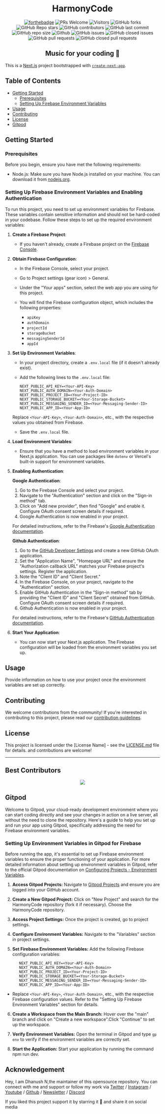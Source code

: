 
<h1 align='center'>HarmonyCode</h1>
<div align="center">
 <p>
  
[![forthebadge](https://forthebadge.com/images/badges/built-with-love.svg)](https://forthebadge.com)
![PRs Welcome](https://img.shields.io/badge/PRs-welcome-brightgreen.svg?style=for-the-badge)
![Visitors](https://api.visitorbadge.io/api/visitors?path=DhanushNehru%2FHarmonyCode%20&countColor=%23263759&style=for-the-badge)
![GitHub forks](https://img.shields.io/github/forks/DhanushNehru/HarmonyCode?style=for-the-badge)
![GitHub Repo stars](https://img.shields.io/github/stars/DhanushNehru/HarmonyCode?style=for-the-badge)
![GitHub contributors](https://img.shields.io/github/contributors/DhanushNehru/HarmonyCode?style=for-the-badge)
![GitHub last commit](https://img.shields.io/github/last-commit/DhanushNehru/HarmonyCode?style=for-the-badge)
![GitHub repo size](https://img.shields.io/github/repo-size/DhanushNehru/HarmonyCode?style=for-the-badge)
![Github](https://img.shields.io/github/license/DhanushNehru/HarmonyCode?style=for-the-badge)
![GitHub issues](https://img.shields.io/github/issues/DhanushNehru/HarmonyCode?style=for-the-badge)
![GitHub closed issues](https://img.shields.io/github/issues-closed-raw/DhanushNehru/HarmonyCode?style=for-the-badge)
![GitHub pull requests](https://img.shields.io/github/issues-pr/DhanushNehru/HarmonyCode?style=for-the-badge)
![GitHub closed pull requests](https://img.shields.io/github/issues-pr-closed/DhanushNehru/HarmonyCode?style=for-the-badge)
  
 </p>
 </div>

<h2 align='center'> Music for your coding 🎵</h2>

This is a [Next.js](https://nextjs.org/) project bootstrapped with [`create-next-app`](https://github.com/vercel/next.js/tree/canary/packages/create-next-app).

## Table of Contents

- [Getting Started](#getting-started)
  - [Prerequisites](#prerequisites)
  - [Setting Up Firebase Environment Variables](#setting-up-firebase-environment-variables)
- [Usage](#usage)
- [Contributing](#contributing)
- [License](#license)
- [Gitpod](#gitpod)

## Getting Started

### Prerequisites

Before you begin, ensure you have met the following requirements:

- Node.js: Make sure you have Node.js installed on your machine. You can download it from [nodejs.org](https://nodejs.org/).

### Setting Up Firebase Environment Variables and Enabling Authentication

To run this project, you need to set up environment variables for Firebase. These variables contain sensitive information and should not be hard-coded in your codebase. Follow these steps to set up the required environment variables:

1. **Create a Firebase Project**:
   - If you haven't already, create a Firebase project on the [Firebase Console](https://console.firebase.google.com/).

2. **Obtain Firebase Configuration**:
   - In the Firebase Console, select your project.
   - Go to Project settings (gear icon) > General.
   - Under the "Your apps" section, select the web app you are using for this project.
   - You will find the Firebase configuration object, which includes the following properties:

     - `apiKey`
     - `authDomain`
     - `projectId`
     - `storageBucket`
     - `messagingSenderId`
     - `appId`

3. **Set Up Environment Variables**:
   - In your project directory, create a `.env.local` file (if it doesn't already exist).

   - Add the following lines to the `.env.local` file:

     ```env
     NEXT_PUBLIC_API_KEY=<Your-API-Key>
     NEXT_PUBLIC_AUTH_DOMAIN=<Your-Auth-Domain>
     NEXT_PUBLIC_PROJECT_ID=<Your-Project-ID>
     NEXT_PUBLIC_STORAGE_BUCKET=<Your-Storage-Bucket>
     NEXT_PUBLIC_MESSAGING_SENDER_ID=<Your-Messaging-Sender-ID>
     NEXT_PUBLIC_APP_ID=<Your-App-ID>
     ```

   Replace `<Your-API-Key>`, `<Your-Auth-Domain>`, etc., with the respective values you obtained from Firebase.

   - Save the `.env.local` file.

4. **Load Environment Variables**:
   - Ensure that you have a method to load environment variables in your Next.js application. You can use packages like `dotenv` or Vercel's built-in support for environment variables.

5. **Enabling Authentication**:

   **Google Authentication**:
   
   1. Go to the Firebase Console and select your project.
   2. Navigate to the "Authentication" section and click on the "Sign-in method" tab.
   3. Click on "Add new provider", then find "Google" and enable it. Configure OAuth consent screen details if required.
   4. Google Authentication is now enabled in your project.

     For detailed instructions, refer to the Firebase's [Google Authentication documentation](https://firebase.google.com/docs/auth/web/google-signin).

   **Github Authentication**:

   1. Go to the [GitHub Developer Settings](https://github.com/settings/developers) and create a new GitHub OAuth application.
   2. Set the "Application Name", "Homepage URL" and ensure the "Authorization callback URL" matches your Firebase project's settings. Register the application.
   3. Note the "Client ID" and "Client Secret."
   4. In the Firebase Console, on your project, navigate to the "Authentication" section.
   5. Enable GitHub Authentication in the "Sign-in method" tab by providing the "Client ID" and "Client Secret" obtained from GitHub. Configure OAuth consent screen details if required.
   6. Github Authentication is now enabled in your project.

    For detailed instructions, refer to the Firebase's [GitHub Authentication documentation](https://firebase.google.com/docs/auth/web/github-auth).
   
6. **Start Your Application**:
   - You can now start your Next.js application. The Firebase configuration will be loaded from the environment variables you set up.

## Usage

Provide information on how to use your project once the environment variables are set up correctly.

## Contributing

We welcome contributions from the community! If you're interested in contributing to this project, please read our [contribution guidelines](CONTRIBUTING.md).


## License

This project is licensed under the [License Name] - see the [LICENSE.md](LICENSE.md) file for details.
 and contributions are welcome!

---
## Best Contributors

<div align="center">
    <a  href="https://github.com/DhanushNehru/HarmonyCode/graphs/contributors">
        <img src="https://contrib.rocks/image?repo=DhanushNehru/HarmonyCode&anon=1" />
    </a>
</div>

## Gitpod

Welcome to Gitpod, your cloud-ready development environment where you can start coding directly and see your changes in action on a live server, all without the need to clone the repository. Here's a guide to help you set up and run your app using Gitpod, specifically addressing the need for Firebase environment variables.

### Setting Up Environment Variables in Gitpod for Firebase
Before running the app, it's essential to set up Firebase environment variables to ensure the proper functioning of your application. For more detailed information about setting up environment variables in Gitpod, refer to the official Gitpod documentation on [Configuring Projects - Environment Variables](https://www.gitpod.io/docs/configure/projects/environment-variables).


1. **Access Gitpod Projects:**
Navigate to  [Gitpod Projects](https://gitpod.io/projects) and ensure you are logged into your GitHub account.

2. **Create a New Gitpod Project:**
Click on "New Project" and search for the HarmonyCode repository (fork it if necessary). Choose the HarmonyCode repository.

3. **Access Project Settings:**
Once the project is created, go to project settings.

4. **Configure Environment Variables:**
Navigate to the "Variables" section in project settings.

5. **Set Firebase Environment Variables:**
Add the following Firebase configuration variables:
   ```env
      NEXT_PUBLIC_API_KEY=<Your-API-Key>
      NEXT_PUBLIC_AUTH_DOMAIN=<Your-Auth-Domain>
      NEXT_PUBLIC_PROJECT_ID=<Your-Project-ID>
      NEXT_PUBLIC_STORAGE_BUCKET=<Your-Storage-Bucket>
      NEXT_PUBLIC_MESSAGING_SENDER_ID=<Your-Messaging-Sender-ID>
      NEXT_PUBLIC_APP_ID=<Your-App-ID>
   ```

  - Replace `<Your-API-Key>`, `<Your-Auth-Domain>`, etc., with the respective Firebase configuration values. Refer to the "Setting Up Firebase Environment Variables" section for details.

6. **Create a Workspace from the Main Branch:**
Hover over the "main" branch and click on "Create a new workspace".Click "Continue" to set up the workspace.

7. **Verify Environment Variables:**
Open the terminal in Gitpod and type `gp env` to verify if the environment variables are correctly set.

8. **Start the Application:**
Start your application by running the command npm run dev.

## Acknowledgement

Hey, I am Dhanush N,the maintainer of this opensource repository. You can connect with me and support or follow my work via [Twitter](https://twitter.com/Dhanush_Nehru) / [Instagram](https://www.instagram.com/dhanush_nehru/) / [Youtube](https://www.youtube.com/@dhanushnehru?sub_confirmation=1) / [Github](https://github.com/DhanushNehru) / [Newsletter](https://dhanushn.substack.com/) / [Discord](https://discord.com/invite/Yn9g6KuWyA)

If you liked this project support it by starring it 🌟 and share it on social media
